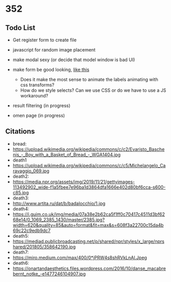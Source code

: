# 352

## Todo List
- Get register form to create file
- javascript for random image placement
- make modal sexy (or decide that model window is bad UI)
- make form be good looking, [like this](https://gph.is/2fcY04D)
  - Does it make the most sense to animate the labels animating with css transforms? 
  - How do we style selects? Can we use CSS or do we have to use a JS workaround?

- result filtering (in progress)
- omen page (in progress)

## Citations
- bread:
- https://upload.wikimedia.org/wikipedia/commons/c/c2/Evaristo_Baschenis_-_Boy_with_a_Basket_of_Bread_-_WGA1404.jpg
- death1
- https://upload.wikimedia.org/wikipedia/commons/c/c5/Michelangelo_Caravaggio_069.jpg
- death2:
- https://media.npr.org/assets/img/2019/11/21/gettyimages-113492902_wide-f1a5fbee7e96ba1d3864dfa1666e402d80bf6cca-s600-c85.jpg
- death3:
- http://www.artita.ru/dat/b/badalocchio/1.jpg
- death4:
- https://i.guim.co.uk/img/media/07a38e2b62ca5f1ff0c70417c4511d3bf6268e14/0_1069_2385_1430/master/2385.jpg?width=620&quality=85&auto=format&fit=max&s=608f3a22700c15da4b69c22c9edb9dc7
- death5:
- https://mediad.publicbroadcasting.net/p/shared/npr/styles/x_large/nprshared/201805/358642190.jpg
- death7:
- https://miro.medium.com/max/400/0*jPRW4s8shRVkLnAl.Jpeg 
- death6:
- https://onartandaesthetics.files.wordpress.com/2016/10/danse_macabrebernt_notke_-e1477246104907.jpg

